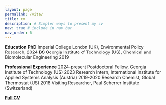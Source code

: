 ```yaml
---
layout: page
permalink: /vita/
title: cv
description: # Simpler ways to present my cv
nav: true # include in nav bar
nav_order: 6
---
```


<b>Education</b>
<b>PhD</b>     Imperial College London (UK), Environmental Policy Research, 2024
<b>BS</b>      Georgia Institute of Technology (US), Chemical and Biomolecular Engineering 2019

<b>Professional Experience</b>
2024-present    Postdoctoral Fellow, Georgia Institute of Technology (US)
2023            Research Intern, International Institute for Applied Systems Analysis (Austria)
2019-2020       Research Chemist, Global Thermostat (US)
2018            Visiting Researcher, Paul Scherrer Institute (Switzerland)

[<b>Full CV</b>](https://judyjwxie.github.io/assets/pdf/241031_CV_Xie.pdf)